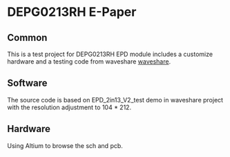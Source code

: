 # DEPG0213RH E-Paper
## Common
This is a test project for DEPG0213RH EPD module includes a customize hardware and a testing code from waveshare [waveshare](http://https://www.waveshare.net/wiki/2.13inch_e-Paper_HAT "waveshare").

## Software 
The source code is based on EPD_2in13_V2_test demo in waveshare project with the resolution adjustment to 104 *  212.

## Hardware 
Using Altium to browse the sch and pcb.

